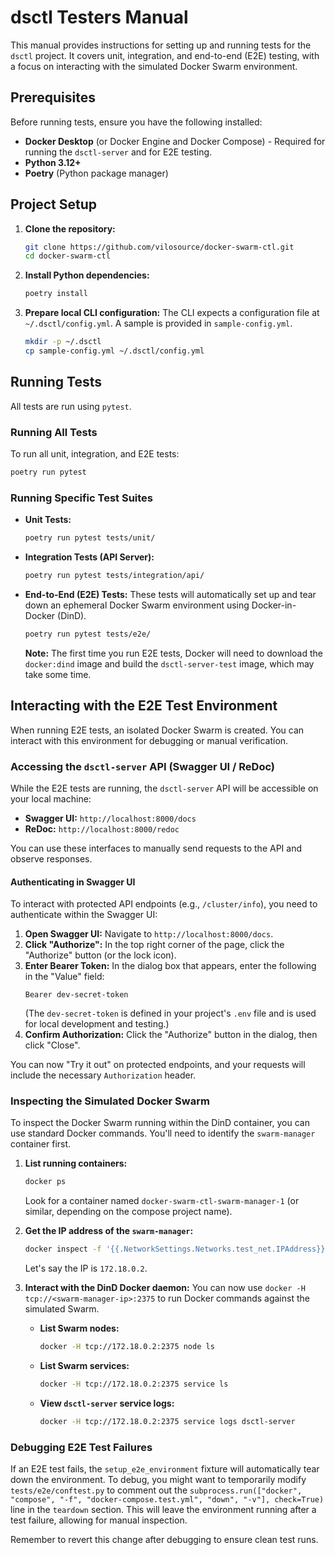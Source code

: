 # dsctl Testers Manual

This manual provides instructions for setting up and running tests for the `dsctl` project. It covers unit, integration, and end-to-end (E2E) testing, with a focus on interacting with the simulated Docker Swarm environment.

## Prerequisites

Before running tests, ensure you have the following installed:

*   **Docker Desktop** (or Docker Engine and Docker Compose) - Required for running the `dsctl-server` and for E2E testing.
*   **Python 3.12+**
*   **Poetry** (Python package manager)

## Project Setup

1.  **Clone the repository:**
    ```bash
    git clone https://github.com/vilosource/docker-swarm-ctl.git
    cd docker-swarm-ctl
    ```

2.  **Install Python dependencies:**
    ```bash
    poetry install
    ```

3.  **Prepare local CLI configuration:**
    The CLI expects a configuration file at `~/.dsctl/config.yml`. A sample is provided in `sample-config.yml`.
    ```bash
    mkdir -p ~/.dsctl
    cp sample-config.yml ~/.dsctl/config.yml
    ```

## Running Tests

All tests are run using `pytest`.

### Running All Tests

To run all unit, integration, and E2E tests:

```bash
poetry run pytest
```

### Running Specific Test Suites

*   **Unit Tests:**
    ```bash
    poetry run pytest tests/unit/
    ```

*   **Integration Tests (API Server):**
    ```bash
    poetry run pytest tests/integration/api/
    ```

*   **End-to-End (E2E) Tests:**
    These tests will automatically set up and tear down an ephemeral Docker Swarm environment using Docker-in-Docker (DinD).
    ```bash
    poetry run pytest tests/e2e/
    ```

    **Note:** The first time you run E2E tests, Docker will need to download the `docker:dind` image and build the `dsctl-server-test` image, which may take some time.

## Interacting with the E2E Test Environment

When running E2E tests, an isolated Docker Swarm is created. You can interact with this environment for debugging or manual verification.

### Accessing the `dsctl-server` API (Swagger UI / ReDoc)

While the E2E tests are running, the `dsctl-server` API will be accessible on your local machine:

*   **Swagger UI:** `http://localhost:8000/docs`
*   **ReDoc:** `http://localhost:8000/redoc`

You can use these interfaces to manually send requests to the API and observe responses.

#### Authenticating in Swagger UI

To interact with protected API endpoints (e.g., `/cluster/info`), you need to authenticate within the Swagger UI:

1.  **Open Swagger UI:** Navigate to `http://localhost:8000/docs`.
2.  **Click "Authorize":** In the top right corner of the page, click the "Authorize" button (or the lock icon).
3.  **Enter Bearer Token:** In the dialog box that appears, enter the following in the "Value" field:
    ```
    Bearer dev-secret-token
    ```
    (The `dev-secret-token` is defined in your project's `.env` file and is used for local development and testing.)
4.  **Confirm Authorization:** Click the "Authorize" button in the dialog, then click "Close".

You can now "Try it out" on protected endpoints, and your requests will include the necessary `Authorization` header.

### Inspecting the Simulated Docker Swarm

To inspect the Docker Swarm running within the DinD container, you can use standard Docker commands. You'll need to identify the `swarm-manager` container first.

1.  **List running containers:**
    ```bash
    docker ps
    ```
    Look for a container named `docker-swarm-ctl-swarm-manager-1` (or similar, depending on the compose project name).

2.  **Get the IP address of the `swarm-manager`:**
    ```bash
    docker inspect -f '{{.NetworkSettings.Networks.test_net.IPAddress}}' <swarm-manager-container-id-or-name>
    ```
    Let's say the IP is `172.18.0.2`.

3.  **Interact with the DinD Docker daemon:**
    You can now use `docker -H tcp://<swarm-manager-ip>:2375` to run Docker commands against the simulated Swarm.

    *   **List Swarm nodes:**
        ```bash
        docker -H tcp://172.18.0.2:2375 node ls
        ```

    *   **List Swarm services:**
        ```bash
        docker -H tcp://172.18.0.2:2375 service ls
        ```

    *   **View `dsctl-server` service logs:**
        ```bash
        docker -H tcp://172.18.0.2:2375 service logs dsctl-server
        ```

### Debugging E2E Test Failures

If an E2E test fails, the `setup_e2e_environment` fixture will automatically tear down the environment. To debug, you might want to temporarily modify `tests/e2e/conftest.py` to comment out the `subprocess.run(["docker", "compose", "-f", "docker-compose.test.yml", "down", "-v"], check=True)` line in the `teardown` section. This will leave the environment running after a test failure, allowing for manual inspection.

Remember to revert this change after debugging to ensure clean test runs.
